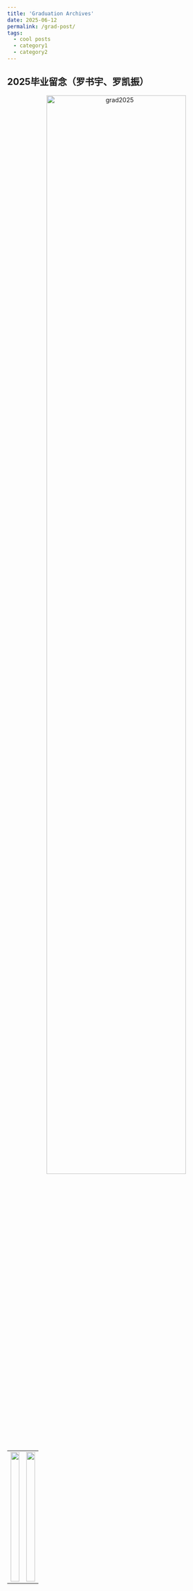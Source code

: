 ```yaml
---
title: 'Graduation Archives'
date: 2025-06-12
permalink: /grad-post/
tags:
  - cool posts
  - category1
  - category2
---
```



## 2025毕业留念（罗书宇、罗凯振）
<div style="text-align: center">
    <img src="../images/graduation/20250612grad1.jpg"  alt="grad2025" width="80%" height="auto"/>
</div>


<!-- <img src="https://github.com/lisong2019/web/raw/master/images/graduation/20250612grad1.jpg"  alt="grad2025" width="80%" height="auto"/>-->

<table style="width:100%; border: none;">
  <tr>
  <td style="width:50%;">
  <img src="../images/graduation/20250612grad1.jpg" style="width:100%; height:300px; object-fit: cover;">
  </td>
  
  <td style="width:50%;">
  <img src="../images/graduation/20250612grad2.jpg" style="width:100%; height:300px; object-fit: cover;">
  </td>

  </tr>

</table>
